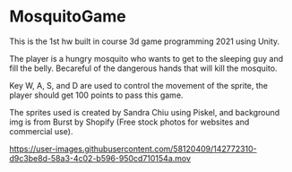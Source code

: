 # MosquitoGame

This is the 1st hw built in course 3d game programming 2021 using Unity.

The player is a hungry mosquito who wants to get to the sleeping guy and fill the belly. Becareful of the dangerous hands that will kill the mosquito.

Key W, A, S, and D are used to control the movement of the sprite, the player should get 100 points to pass this game.

The sprites used is created by Sandra Chiu using Piskel, and background img is from Burst by Shopify (Free stock photos for websites and commercial use).

https://user-images.githubusercontent.com/58120409/142772310-d9c3be8d-58a3-4c02-b596-950cd710154a.mov
